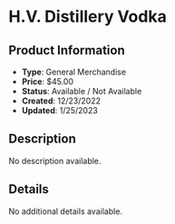 # H.V. Distillery Vodka

## Product Information
- **Type**: General Merchandise
- **Price**: $45.00
- **Status**: Available / Not Available
- **Created**: 12/23/2022
- **Updated**: 1/25/2023

## Description
No description available.



## Details
No additional details available.
